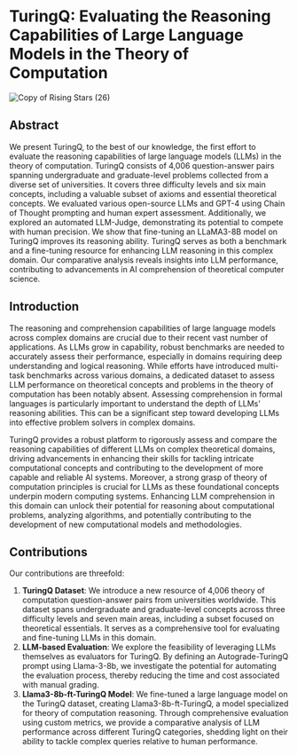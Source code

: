 # TuringQ: Evaluating the Reasoning Capabilities of Large Language Models in the Theory of Computation

![Copy of Rising Stars (26)](https://github.com/user-attachments/assets/cdae5eb0-1e95-44cb-9e8b-f835a4fefeaf)

## Abstract
We present TuringQ, to the best of our knowledge, the first effort to evaluate the reasoning capabilities of large language models (LLMs) in the theory of computation. TuringQ consists of 4,006 question-answer pairs spanning undergraduate and graduate-level problems collected from a diverse set of universities. It covers three difficulty levels and six main concepts, including a valuable subset of axioms and essential theoretical concepts. We evaluated various open-source LLMs and GPT-4 using Chain of Thought prompting and human expert assessment. Additionally, we explored an automated LLM-Judge, demonstrating its potential to compete with human precision. We show that fine-tuning an LLaMA3-8B model on TuringQ improves its reasoning ability. TuringQ serves as both a benchmark and a fine-tuning resource for enhancing LLM reasoning in this complex domain. Our comparative analysis reveals insights into LLM performance, contributing to advancements in AI comprehension of theoretical computer science.

## Introduction
The reasoning and comprehension capabilities of large language models across complex domains are crucial due to their recent vast number of applications. As LLMs grow in capability, robust benchmarks are needed to accurately assess their performance, especially in domains requiring deep understanding and logical reasoning. While efforts have introduced multi-task benchmarks across various domains, a dedicated dataset to assess LLM performance on theoretical concepts and problems in the theory of computation has been notably absent. Assessing comprehension in formal languages is particularly important to understand the depth of LLMs' reasoning abilities. This can be a significant step toward developing LLMs into effective problem solvers in complex domains.

TuringQ provides a robust platform to rigorously assess and compare the reasoning capabilities of different LLMs on complex theoretical domains, driving advancements in enhancing their skills for tackling intricate computational concepts and contributing to the development of more capable and reliable AI systems. Moreover, a strong grasp of theory of computation principles is crucial for LLMs as these foundational concepts underpin modern computing systems. Enhancing LLM comprehension in this domain can unlock their potential for reasoning about computational problems, analyzing algorithms, and potentially contributing to the development of new computational models and methodologies.

## Contributions
Our contributions are threefold:
1. **TuringQ Dataset**: We introduce a new resource of 4,006 theory of computation question-answer pairs from universities worldwide. This dataset spans undergraduate and graduate-level concepts across three difficulty levels and seven main areas, including a subset focused on theoretical essentials. It serves as a comprehensive tool for evaluating and fine-tuning LLMs in this domain.
2. **LLM-based Evaluation**: We explore the feasibility of leveraging LLMs themselves as evaluators for TuringQ. By defining an Autograde-TuringQ prompt using Llama-3-8b, we investigate the potential for automating the evaluation process, thereby reducing the time and cost associated with manual grading.
3. **Llama3-8b-ft-TuringQ Model**: We fine-tuned a large language model on the TuringQ dataset, creating Llama3-8b-ft-TuringQ, a model specialized for theory of computation reasoning. Through comprehensive evaluation using custom metrics, we provide a comparative analysis of LLM performance across different TuringQ categories, shedding light on their ability to tackle complex queries relative to human performance.
